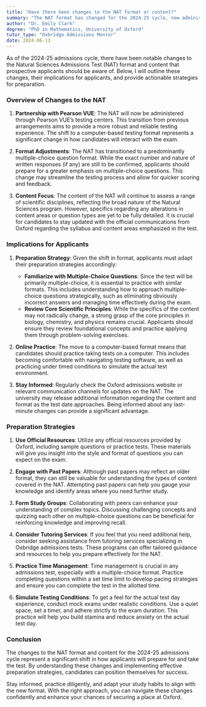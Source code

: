 ```yaml
---
title: "Have there been changes to the NAT format or content?"
summary: "The NAT format has changed for the 2024-25 cycle, now administered by Pearson VUE, offering a more reliable computer-based testing experience."
author: "Dr. Emily Clark"
degree: "PhD in Mathematics, University of Oxford"
tutor_type: "Oxbridge Admissions Mentor"
date: 2024-06-13
---
```


As of the 2024-25 admissions cycle, there have been notable changes to the Natural Sciences Admissions Test (NAT) format and content that prospective applicants should be aware of. Below, I will outline these changes, their implications for applicants, and provide actionable strategies for preparation.

### Overview of Changes to the NAT

1. **Partnership with Pearson VUE**: 
   The NAT will now be administered through Pearson VUE’s testing centers. This transition from previous arrangements aims to provide a more robust and reliable testing experience. The shift to a computer-based testing format represents a significant change in how candidates will interact with the exam.

2. **Format Adjustments**: 
   The NAT has transitioned to a predominantly multiple-choice question format. While the exact number and nature of written responses (if any) are still to be confirmed, applicants should prepare for a greater emphasis on multiple-choice questions. This change may streamline the testing process and allow for quicker scoring and feedback.

3. **Content Focus**: 
   The content of the NAT will continue to assess a range of scientific disciplines, reflecting the broad nature of the Natural Sciences program. However, specifics regarding any alterations in content areas or question types are yet to be fully detailed. It is crucial for candidates to stay updated with the official communications from Oxford regarding the syllabus and content areas emphasized in the test.

### Implications for Applicants

1. **Preparation Strategy**: 
   Given the shift in format, applicants must adapt their preparation strategies accordingly:
   - **Familiarize with Multiple-Choice Questions**: Since the test will be primarily multiple-choice, it is essential to practice with similar formats. This includes understanding how to approach multiple-choice questions strategically, such as eliminating obviously incorrect answers and managing time effectively during the exam.
   - **Review Core Scientific Principles**: While the specifics of the content may not radically change, a strong grasp of the core principles in biology, chemistry, and physics remains crucial. Applicants should ensure they review foundational concepts and practice applying them through problem-solving exercises.

2. **Online Practice**: 
   The move to a computer-based format means that candidates should practice taking tests on a computer. This includes becoming comfortable with navigating testing software, as well as practicing under timed conditions to simulate the actual test environment.

3. **Stay Informed**: 
   Regularly check the Oxford admissions website or relevant communication channels for updates on the NAT. The university may release additional information regarding the content and format as the test date approaches. Being informed about any last-minute changes can provide a significant advantage.

### Preparation Strategies

1. **Use Official Resources**: 
   Utilize any official resources provided by Oxford, including sample questions or practice tests. These materials will give you insight into the style and format of questions you can expect on the exam.

2. **Engage with Past Papers**: 
   Although past papers may reflect an older format, they can still be valuable for understanding the types of content covered in the NAT. Attempting past papers can help you gauge your knowledge and identify areas where you need further study.

3. **Form Study Groups**: 
   Collaborating with peers can enhance your understanding of complex topics. Discussing challenging concepts and quizzing each other on multiple-choice questions can be beneficial for reinforcing knowledge and improving recall.

4. **Consider Tutoring Services**: 
   If you feel that you need additional help, consider seeking assistance from tutoring services specializing in Oxbridge admissions tests. These programs can offer tailored guidance and resources to help you prepare effectively for the NAT.

5. **Practice Time Management**: 
   Time management is crucial in any admissions test, especially with a multiple-choice format. Practice completing questions within a set time limit to develop pacing strategies and ensure you can complete the test in the allotted time.

6. **Simulate Testing Conditions**: 
   To get a feel for the actual test day experience, conduct mock exams under realistic conditions. Use a quiet space, set a timer, and adhere strictly to the exam duration. This practice will help you build stamina and reduce anxiety on the actual test day.

### Conclusion

The changes to the NAT format and content for the 2024-25 admissions cycle represent a significant shift in how applicants will prepare for and take the test. By understanding these changes and implementing effective preparation strategies, candidates can position themselves for success. 

Stay informed, practice diligently, and adapt your study habits to align with the new format. With the right approach, you can navigate these changes confidently and enhance your chances of securing a place at Oxford.
    